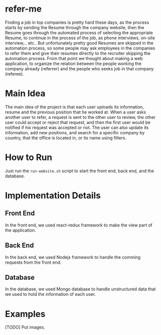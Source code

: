 # refer-me

Finding a job in top companies is pretty hard these days, as the process starts by sending the Resume through the company website, then the Resume goes through the automated process of selecting the appropriate Resume, to continue in the process of the job, as phone interviews, on-site interview,.. etc.. But unfortunately pretty good Resumes are skipped in the automation process, so some people may ask employees in the companies to refer them and give their resumes directly to the recruiter skipping the automation process. From that point we thought about making a web application, to organize the relation between the people working the company already (referrer) and the people who seeks job in that company (referee).

# Main Idea

The main idea of the project is that each user uploads its information, resume and the previous position that he worked at. When a user asks another user to refer, a request is sent to the other user to review, the other user could accept or reject that request, and then the first user would be notified if his request was accepted or not. The user can also update its information, add new positions, and search for a specific company by country, that the office is located in, or its name using filters.

# How to Run

Just run the `run-website.sh` script to start the front end, back end, and the database.


# Implementation Details

## Front End

In the front end, we used react-redux framework to make the view part of the application.

## Back End

In the back end, we used Nodejs framework to handle the comming requests from the front end.

## Database

In the database, we used Mongo database to handle unstructured data that we used to hold the information of each user.


# Examples

[TODO] Put images.